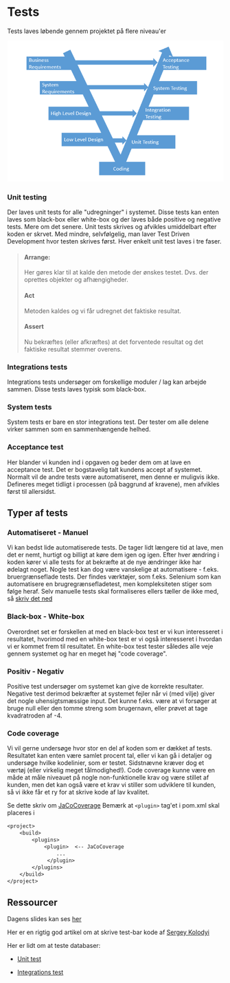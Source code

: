 # Tests


Tests laves løbende gennem projektet på flere niveau'er

![](vmodel.png)   

### Unit testing
Der laves unit tests for alle "udregninger" i systemet. Disse tests kan enten laves som black-box eller white-box og der laves både positive og negative tests. Mere om det senere. Unit tests skrives og afvikles umiddelbart efter koden er skrvet. Med mindre, selvfølgelig, man laver Test Driven Development hvor testen skrives først.
Hver enkelt unit test laves i tre faser.
> #### Arrange:
> Her gøres klar til at kalde den metode der ønskes testet. Dvs. der oprettes objekter og afhængigheder.
> #### Act
> Metoden kaldes og vi får udregnet det faktiske resultat.
> #### Assert
> Nu bekræftes (eller afkræftes) at det forventede resultat og det faktiske resultat stemmer overens.

### Integrations tests
Integrations tests undersøger om forskellige moduler / lag kan arbejde sammen. Disse tests laves typisk som black-box.

### System tests
System tests er bare en stor integrations test. Der tester om alle delene virker sammen som en sammenhængende helhed.

### Acceptance test
Her blander vi kunden ind i opgaven og beder dem om at lave en acceptance test. Det er bogstavelig talt kundens accept af systemet. Normalt vil de andre tests være automatiseret, men denne er muligvis ikke.
Defineres meget tidligt i processen (på baggrund af kravene), men afvikles først til allersidst.

## Typer af tests
### Automatiseret - Manuel
Vi kan bedst lide automatiserede tests. De tager lidt længere tid at lave, men det er nemt, hurtigt og billigt at køre dem igen og igen. Efter hver ændring i koden kører vi alle tests for at bekræfte at de nye ændringer ikke har ødelagt noget.
Nogle test kan dog være vanskelige at automatisere - f.eks. bruergrænseflade tests. Der findes værktøjer, som f.eks. Selenium som kan automatisere en brugregrænsefladetest, men kompleksiteten stiger som følge heraf.
Selv manuelle tests skal formaliseres ellers tæller de ikke med, så [skriv det ned](https://www.youtube.com/watch?v=BSUMBBFjxrY)

### Black-box - White-box
Overordnet set er forskellen at med en black-box test er vi kun interesseret i resultatet, hvorimod med en white-box test er vi også interesseret i hvordan vi er kommet frem til resultatet. En white-box test tester således alle veje gennem systemet og har en meget høj "code coverage".

### Positiv - Negativ
Positive test undersøger om systemet kan give de korrekte resultater. Negative test derimod bekræfter at systemet fejler når vi (med vilje) giver det nogle uhensigtsmæssige input. Det kunne f.eks. være at vi forsøger at bruge null eller den tomme streng som brugernavn, eller prøvet at tage kvadratroden af -4.

### Code coverage
Vi vil gerne undersøge hvor stor en del af koden som er dækket af tests. Resultatet kan enten være samlet procent tal, eller vi kan gå i detaljer og undersøge hvilke kodelinier, som er testet. Sidstnævne kræver dog et værtøj (eller virkelig meget tålmodighed!).
Code coverage kunne være en måde at måle niveauet på nogle non-funktionelle krav og være stillet af kunden, men det kan også være et krav vi stiller som udviklere til kunden, så vi ikke får et ry for at skrive kode af lav kvalitet.

Se dette skriv om [JaCoCoverage](Codecoverage_in_Netbeans.md)
Bemærk at `<plugin>` tag'et i pom.xml skal placeres i 
```
<project>
    <build>
        <plugins>
            <plugin>  <-- JaCoCoverage
                ...
             </plugin>    
        </plugins>
    </build>
</project>
```





## Ressourcer
Dagens slides kan ses [her](TestSlides-RODACopy.pptx)

Her er en rigtig god artikel om at skrive test-bar kode af [Sergey Kolodyi](https://www.toptal.com/qa/how-to-write-testable-code-and-why-it-matters)

Her er lidt om at teste databaser:

 - [Unit test](databaseTest.md)

 - [Integrations test](IntegrationstestDatabase.md)



